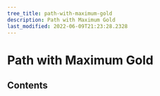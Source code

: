 ```yaml
---
tree_title: path-with-maximum-gold
description: Path with Maximum Gold
last_modified: 2022-06-09T21:23:28.2328
---
```


# Path with Maximum Gold

## Contents
